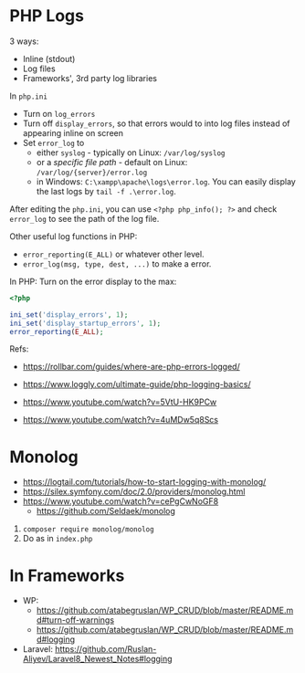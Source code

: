 # PHP Logs

3 ways:
- Inline (stdout)
- Log files
- Frameworks', 3rd party log libraries

In `php.ini`
- Turn on `log_errors`
- Turn off `display_errors`, so that errors would to into log files instead of appearing inline on screen
- Set `error_log` to 
	- either `syslog` - typically on Linux: `/var/log/syslog`
	- or a _specific file path_ - default on Linux: `/var/log/{server}/error.log`
	- in Windows: `C:\xampp\apache\logs\error.log`. You can easily display the last logs by `tail -f .\error.log`.

After editing the `php.ini`, you can use `<?php php_info(); ?>` and check `error_log` to see the path of the log file.

Other useful log functions in PHP:
- `error_reporting(E_ALL)` or whatever other level.
- `error_log(msg, type, dest, ...)` to make a error.

In PHP: Turn on the error display to the max:
```php
<?php 

ini_set('display_errors', 1);
ini_set('display_startup_errors', 1);
error_reporting(E_ALL);
```

Refs:

- https://rollbar.com/guides/where-are-php-errors-logged/
- https://www.loggly.com/ultimate-guide/php-logging-basics/  


- https://www.youtube.com/watch?v=5VtU-HK9PCw
- https://www.youtube.com/watch?v=4uMDw5q8Scs

# Monolog

- https://logtail.com/tutorials/how-to-start-logging-with-monolog/
- https://silex.symfony.com/doc/2.0/providers/monolog.html
- https://www.youtube.com/watch?v=cePgCwNoGF8
	- https://github.com/Seldaek/monolog

1. `composer require monolog/monolog`
2. Do as in `index.php`

# In Frameworks

- WP: 
	- https://github.com/atabegruslan/WP_CRUD/blob/master/README.md#turn-off-warnings
	- https://github.com/atabegruslan/WP_CRUD/blob/master/README.md#logging
- Laravel: https://github.com/Ruslan-Aliyev/Laravel8_Newest_Notes#logging

